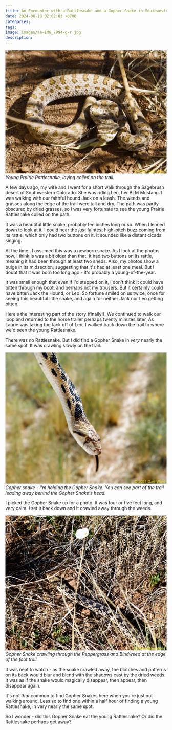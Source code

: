 ```yaml
---
title: An Encounter with a Rattlesnake and a Gopher Snake in Southwestern Colorado
date: 2024-06-18 02:02:02 +0700
categories: 
tags: 
image: images/aa-IMG_7994-g-r.jpg
description: 
---
```


![picture](images/aa-IMG_7994-g-r.jpg)
*Young Prairie Rattlesnake, laying coiled on the trail.*

A few days ago, my wife and I went for a short walk through the Sagebrush desert of Southwestern Colorado. She was riding Leo, her BLM Mustang. I was walking with our faithful hound Jack on a leash. The weeds and grasses along the edge of the trail were tall and dry. The path was partly obscured by dried grasses, so I was very fortunate to see the young Prairie Rattlesnake coiled on the path.

It was a beautiful little snake, probably ten inches long or so. When I leaned down to look at it, I could hear the _just_ faintest high-pitch buzz coming from its rattle, which only had two buttons on it. It sounded like a distant cicada singing.

At the time , I assumed this was a newborn snake. As I look at the photos now, I think is was a bit older than that. It had two buttons on its rattle, meaning it had been through at least two sheds. Also, my photos show a bulge in its midsection, suggesting that it's had at least one meal. But I doubt that it was born too long ago - it's probably a young-of-the-year.

It was small enough that even if I'd stepped on it, I don't think it could have bitten through my boot, and perhaps not my trousers. But it certainly could have bitten Jack the Hound, or Leo. So fortune smiled on us twice, once for seeing this beautiful little snake, and again for neither Jack nor Leo getting bitten.

Here's the interesting part of the story (finally!). We continued to walk our loop and returned to the horse trailer perhaps twenty minutes later, As Laurie was taking the tack off of Leo, I walked back down the trail to where we'd seen the young Rattlesnake.

There was no Rattlesnake. But I did find a Gopher Snake in _very_ nearly the same spot. It was crawling slowly on the trail.

![picture](images/aa-IMG_8020-g-r.jpg)
*Gopher snake - I'm holding the Gopher Snake. You can see part of the trail leading away behind the Gopher Snake's head.*

I picked the Gopher Snake up for a photo. It was four or five feet long, and very calm. I set it back down and it crawled away through the weeds.

![picture](images/aa-IMG_8025-g-r-1024x857.jpg)
*Gopher Snake crawling through the Peppergrass and Bindweed at the edge of the foot trail.*

It was neat to watch - as the snake crawled away, the blotches and patterns on its back would blur and blend with the shadows cast by the dried weeds. It was as if the snake would magically disappear, then appear, then disappear again.

It's not _that_ common to find Gopher Snakes here when you're just out walking around. Less so to find one within a half hour of finding a young Rattlesnake, in very nearly the same spot.

So I wonder - did this Gopher Snake eat the young Rattlesnake? Or did the Rattlesnake perhaps get away?
